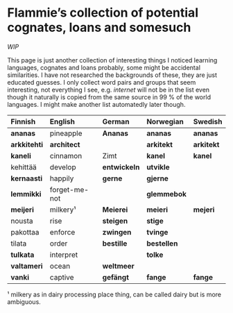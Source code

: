 # Flammie’s collection of potential cognates, loans and somesuch

*WIP*

This page is just another collection of interesting things I noticed learning
languages, cognates and loans probably, some might be accidental similarities.
I have not researched the backgrounds of these, they are just educated guesses.
I only collect word pairs and groups that seem interesting, not everything I
see, e.g. *internet* will not be in the list even though it naturally is
copied from the same source in 99 % of the world languages. I might make another
list automatedly later though.


| Finnish | English | German | Norwegian | Swedish |
| :------ | :------ | :----- | :-------- | :------ |
| **ananas** | pineapple | **Ananas** | **ananas** | **ananas** |
| **arkkitehti** | **architect** | | **arkitekt** | **arkitekt** |
| **kaneli** | cinnamon | Zimt | **kanel** | **kanel** |
| kehittää | develop | **entwickeln** | **utvikle** |
| **kernaasti** | happily | **gerne** | **gjerne** | |
| **lemmikki** | forget-me-not |  | **glemmebok** |  |
| **meijeri** | milkery¹ | **Meierei** | **meieri** | **mejeri** |
| nousta | rise | **steigen** | **stige** |
| pakottaa | enforce | **zwingen** | **tvinge** |
| tilata | order | **bestille** | **bestellen** |
| **tulkata** | interpret |  | **tolke** |
| **valtameri** | ocean | **weltmeer** | |
| **vanki** | captive | **gefängt** | **fange** | **fange** |

¹ milkery as in dairy processing place thing, can be called dairy but is more
ambiguous.


